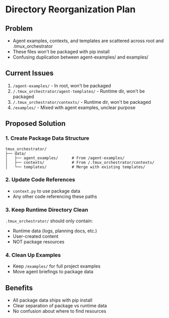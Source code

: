 # Directory Reorganization Plan

## Problem
- Agent examples, contexts, and templates are scattered across root and .tmux_orchestrator
- These files won't be packaged with pip install
- Confusing duplication between agent-examples/ and examples/

## Current Issues
1. `/agent-examples/` - In root, won't be packaged
2. `/.tmux_orchestrator/agent-templates/` - Runtime dir, won't be packaged
3. `/.tmux_orchestrator/contexts/` - Runtime dir, won't be packaged
4. `/examples/` - Mixed with agent examples, unclear purpose

## Proposed Solution

### 1. Create Package Data Structure
```
tmux_orchestrator/
├── data/
│   ├── agent_examples/      # From /agent-examples/
│   ├── contexts/            # From /.tmux_orchestrator/contexts/
│   └── templates/           # Merge with existing templates/
```

### 2. Update Code References
- `context.py` to use package data
- Any other code referencing these paths

### 3. Keep Runtime Directory Clean
`.tmux_orchestrator/` should only contain:
- Runtime data (logs, planning docs, etc.)
- User-created content
- NOT package resources

### 4. Clean Up Examples
- Keep `/examples/` for full project examples
- Move agent briefings to package data

## Benefits
- All package data ships with pip install
- Clear separation of package vs runtime data
- No confusion about where to find resources